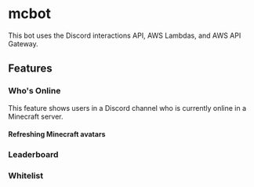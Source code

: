 # mcbot

This bot uses the Discord interactions API, AWS Lambdas, and AWS API Gateway.

## Features

### Who's Online

This feature shows users in a Discord channel who is currently online in a
Minecraft server.

#### Refreshing Minecraft avatars

### Leaderboard

### Whitelist

